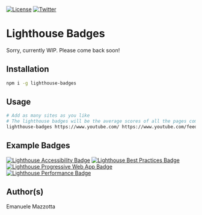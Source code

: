 [![License](http://img.shields.io/:license-mit-blue.svg?style=flat)](https://emanuelemazzotta.com/mit-license) 
[![Twitter](https://img.shields.io/badge/Twitter-emazzotta-00aced.svg?style=flat)](https://twitter.com/emazzotta)

# Lighthouse Badges

Sorry, currently WIP. Please come back soon!

## Installation

```bash
npm i -g lighthouse-badges
```

## Usage

```bash
# Add as many sites as you like
# The lighthouse badges will be the average scores of all the pages combined
lighthouse-badges https://www.youtube.com/ https://www.youtube.com/feed/trending
```

## Example Badges

[![Lighthouse Accessibility Badge](https://rawgit.com/emazzotta/lighthouse-badges/master/assets/examples/Lighthouse_Accessibility.svg)](https://github.com/emazzotta/lighthouse-badges)
[![Lighthouse Best Practices Badge](https://rawgit.com/emazzotta/lighthouse-badges/master/assets/examples/Lighthouse_Best_Practices.svg)](https://github.com/emazzotta/lighthouse-badges)
[![Lighthouse Progressive Web App Badge](https://rawgit.com/emazzotta/lighthouse-badges/master/assets/examples/Lighthouse_Progressive_Web_App.svg)](https://github.com/emazzotta/lighthouse-badges)
[![Lighthouse Performance Badge](https://rawgit.com/emazzotta/lighthouse-badges/master/assets/examples/Lighthouse_Performance.svg)](https://github.com/emazzotta/lighthouse-badges)

## Author(s)

Emanuele Mazzotta

